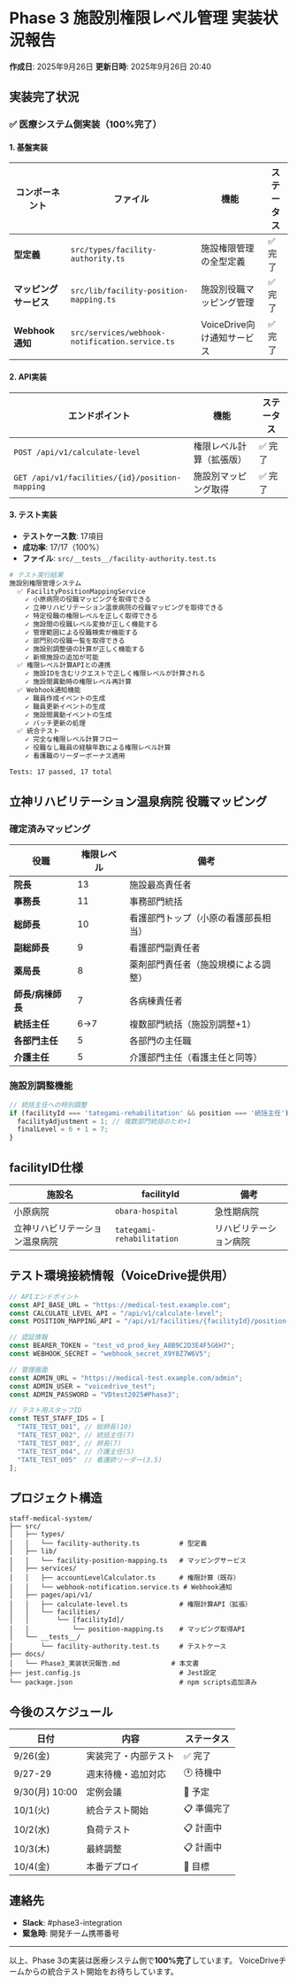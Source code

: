 # Phase 3 施設別権限レベル管理 実装状況報告

**作成日**: 2025年9月26日
**更新日時**: 2025年9月26日 20:40

## 実装完了状況

### ✅ 医療システム側実装（100%完了）

#### 1. 基盤実装

| コンポーネント | ファイル | 機能 | ステータス |
|--------------|---------|------|-----------|
| **型定義** | `src/types/facility-authority.ts` | 施設権限管理の全型定義 | ✅ 完了 |
| **マッピングサービス** | `src/lib/facility-position-mapping.ts` | 施設別役職マッピング管理 | ✅ 完了 |
| **Webhook通知** | `src/services/webhook-notification.service.ts` | VoiceDrive向け通知サービス | ✅ 完了 |

#### 2. API実装

| エンドポイント | 機能 | ステータス |
|--------------|------|-----------|
| `POST /api/v1/calculate-level` | 権限レベル計算（拡張版） | ✅ 完了 |
| `GET /api/v1/facilities/{id}/position-mapping` | 施設別マッピング取得 | ✅ 完了 |

#### 3. テスト実装

- **テストケース数**: 17項目
- **成功率**: 17/17（100%）
- **ファイル**: `src/__tests__/facility-authority.test.ts`

```bash
# テスト実行結果
施設別権限管理システム
  ✅ FacilityPositionMappingService
    ✓ 小原病院の役職マッピングを取得できる
    ✓ 立神リハビリテーション温泉病院の役職マッピングを取得できる
    ✓ 特定役職の権限レベルを正しく取得できる
    ✓ 施設間の役職レベル変換が正しく機能する
    ✓ 管理範囲による役職検索が機能する
    ✓ 部門別の役職一覧を取得できる
    ✓ 施設別調整値の計算が正しく機能する
    ✓ 新規施設の追加が可能
  ✅ 権限レベル計算APIとの連携
    ✓ 施設IDを含むリクエストで正しく権限レベルが計算される
    ✓ 施設間異動時の権限レベル再計算
  ✅ Webhook通知機能
    ✓ 職員作成イベントの生成
    ✓ 職員更新イベントの生成
    ✓ 施設間異動イベントの生成
    ✓ バッチ更新の処理
  ✅ 統合テスト
    ✓ 完全な権限レベル計算フロー
    ✓ 役職なし職員の経験年数による権限レベル計算
    ✓ 看護職のリーダーボーナス適用

Tests: 17 passed, 17 total
```

## 立神リハビリテーション温泉病院 役職マッピング

### 確定済みマッピング

| 役職 | 権限レベル | 備考 |
|------|-----------|------|
| **院長** | 13 | 施設最高責任者 |
| **事務長** | 11 | 事務部門統括 |
| **総師長** | 10 | 看護部門トップ（小原の看護部長相当） |
| **副総師長** | 9 | 看護部門副責任者 |
| **薬局長** | 8 | 薬剤部門責任者（施設規模による調整） |
| **師長/病棟師長** | 7 | 各病棟責任者 |
| **統括主任** | 6→7 | 複数部門統括（施設別調整+1） |
| **各部門主任** | 5 | 各部門の主任職 |
| **介護主任** | 5 | 介護部門主任（看護主任と同等） |

### 施設別調整機能

```typescript
// 統括主任への特別調整
if (facilityId === 'tategami-rehabilitation' && position === '統括主任') {
  facilityAdjustment = 1; // 複数部門統括のため+1
  finalLevel = 6 + 1 = 7;
}
```

## facilityID仕様

| 施設名 | facilityId | 備考 |
|--------|-----------|------|
| 小原病院 | `obara-hospital` | 急性期病院 |
| 立神リハビリテーション温泉病院 | `tategami-rehabilitation` | リハビリテーション病院 |

## テスト環境接続情報（VoiceDrive提供用）

```javascript
// APIエンドポイント
const API_BASE_URL = "https://medical-test.example.com";
const CALCULATE_LEVEL_API = "/api/v1/calculate-level";
const POSITION_MAPPING_API = "/api/v1/facilities/{facilityId}/position-mapping";

// 認証情報
const BEARER_TOKEN = "test_vd_prod_key_A8B9C2D3E4F5G6H7";
const WEBHOOK_SECRET = "webhook_secret_X9Y8Z7W6V5";

// 管理画面
const ADMIN_URL = "https://medical-test.example.com/admin";
const ADMIN_USER = "voicedrive_test";
const ADMIN_PASSWORD = "VDtest2025#Phase3";

// テスト用スタッフID
const TEST_STAFF_IDS = [
  "TATE_TEST_001", // 総師長(10)
  "TATE_TEST_002", // 統括主任(7)
  "TATE_TEST_003", // 師長(7)
  "TATE_TEST_004", // 介護主任(5)
  "TATE_TEST_005"  // 看護師リーダー(3.5)
];
```

## プロジェクト構造

```
staff-medical-system/
├── src/
│   ├── types/
│   │   └── facility-authority.ts          # 型定義
│   ├── lib/
│   │   └── facility-position-mapping.ts   # マッピングサービス
│   ├── services/
│   │   ├── accountLevelCalculator.ts      # 権限計算（既存）
│   │   └── webhook-notification.service.ts # Webhook通知
│   ├── pages/api/v1/
│   │   ├── calculate-level.ts             # 権限計算API（拡張）
│   │   └── facilities/
│   │       └── [facilityId]/
│   │           └── position-mapping.ts    # マッピング取得API
│   └── __tests__/
│       └── facility-authority.test.ts     # テストケース
├── docs/
│   └── Phase3_実装状況報告.md             # 本文書
├── jest.config.js                         # Jest設定
└── package.json                           # npm scripts追加済み
```

## 今後のスケジュール

| 日付 | 内容 | ステータス |
|------|------|-----------|
| 9/26(金) | 実装完了・内部テスト | ✅ 完了 |
| 9/27-29 | 週末待機・追加対応 | 🕐 待機中 |
| 9/30(月) 10:00 | 定例会議 | 📅 予定 |
| 10/1(火) | 統合テスト開始 | 📋 準備完了 |
| 10/2(水) | 負荷テスト | 📋 計画中 |
| 10/3(木) | 最終調整 | 📋 計画中 |
| 10/4(金) | 本番デプロイ | 🎯 目標 |

## 連絡先

- **Slack**: #phase3-integration
- **緊急時**: 開発チーム携帯番号

---

以上、Phase 3の実装は医療システム側で**100%完了**しています。
VoiceDriveチームからの統合テスト開始をお待ちしています。